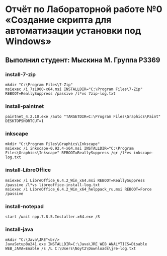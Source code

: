# Отчёт по Лабораторной работе №0 «Создание скрипта для автоматизации установки под Windows»<br/>
## Выполнил студент: Мыскина М. Группа P3369<br/>

### install-7-zip<br/>
    mkdir "C:\Program Files\7-Zip"
    msiexec /i 7z1900-x64.msi INSTALLDIR="C:\Program Files\7-Zip" REBOOT=ReallySuppress /passive /l*vs 7zip-log.txt

### install-paintnet<br/>
    paintnet_4.2.10.exe /auto "TARGETDIR=C:\Program Files\Graphics\Paint" DESKTOPSHORTCUT=1

### inkscape<br/>
    mkdir "C:\Program Files\Graphics\Inkscape"
    msiexec /i inkscape-0.92.4-x64.msi INSTALLDIR="C:\Program Files\Graphics\Inkscape" REBOOT=ReallySuppress /qr /l*vs inkscape-log.txt

### install-LibreOffice<br/>
    msiexec /i LibreOffice_6.4.2_Win_x64.msi REBOOT=ReallySuppress /passive /l*vs libreoffice-install-log.txt
    msiexec /i LibreOffice_6.4.2_Win_x64_helppack_ru.msi REBOOT=Force /passive

### install-notepad<br/>
    start /wait npp.7.8.5.Installer.x64.exe /S

### install-java<br/>
    mkdir "C:\Java\JRE"<br/>
    JavaSetup8u241.exe INSTALLDIR=C:\Java\JRE WEB_ANALYTICS=Disable WEB_JAVA=Enable /s /L C:\Users\Noyt2\Downloads\jre-log.txt
